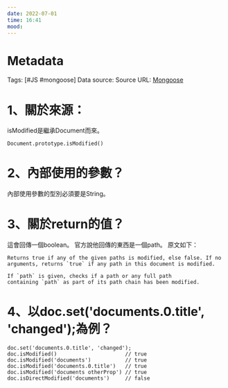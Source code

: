 ```yaml
---
date: 2022-07-01
time: 16:41
mood:
---
```

# Metadata
Tags: [#JS #mongoose]
Data source: 
Source URL: [Mongoose](https://mongoosejs.com/docs/api.html#document_Document-isModified)



# 1、關於來源：
isModified是繼承Document而來。
```JS
Document.prototype.isModified()
```


# 2、內部使用的參數？
內部使用參數的型別必須要是String。

# 3、關於return的值？
這會回傳一個boolean。
官方說他回傳的東西是一個path。
原文如下：

	Returns true if any of the given paths is modified, else false. If no arguments, returns `true` if any path in this document is modified.

	If `path` is given, checks if a path or any full path containing `path` as part of its path chain has been modified.

# 4、以doc.set('documents.0.title', 'changed');為例？

```JS
doc.set('documents.0.title', 'changed');
doc.isModified()                      // true
doc.isModified('documents')           // true
doc.isModified('documents.0.title')   // true
doc.isModified('documents otherProp') // true
doc.isDirectModified('documents')     // false
```